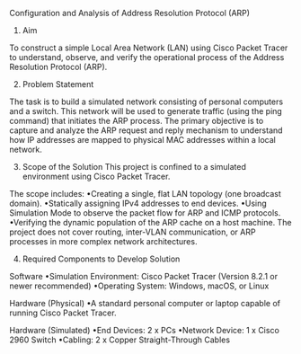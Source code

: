 Configuration and Analysis of Address Resolution Protocol (ARP)

1. Aim

To construct a simple Local Area Network (LAN) using Cisco Packet Tracer to understand, observe, and verify the operational process of the Address Resolution Protocol (ARP).

2. Problem Statement

The task is to build a simulated network consisting of personal computers and a switch. This network will be used to generate traffic (using the ping command) that initiates the ARP process. The primary objective is to capture and analyze the ARP request and reply mechanism to understand how IP addresses are mapped to physical MAC addresses within a local network. 

3. Scope of the Solution
This project is confined to a simulated environment using Cisco Packet Tracer. 

The scope includes:
•Creating a single, flat LAN topology (one broadcast domain).
•Statically assigning IPv4 addresses to end devices.
•Using Simulation Mode to observe the packet flow for ARP and ICMP protocols.
•Verifying the dynamic population of the ARP cache on a host machine.
The project does not cover routing, inter-VLAN communication, or ARP processes in more complex network architectures.

4. Required Components to Develop Solution

Software
•Simulation Environment: Cisco Packet Tracer (Version 8.2.1 or newer recommended)
•Operating System: Windows, macOS, or Linux

Hardware (Physical)
•A standard personal computer or laptop capable of running Cisco Packet Tracer.

Hardware (Simulated)
•End Devices: 2 x PCs
•Network Device: 1 x Cisco 2960 Switch
•Cabling: 2 x Copper Straight-Through Cables
